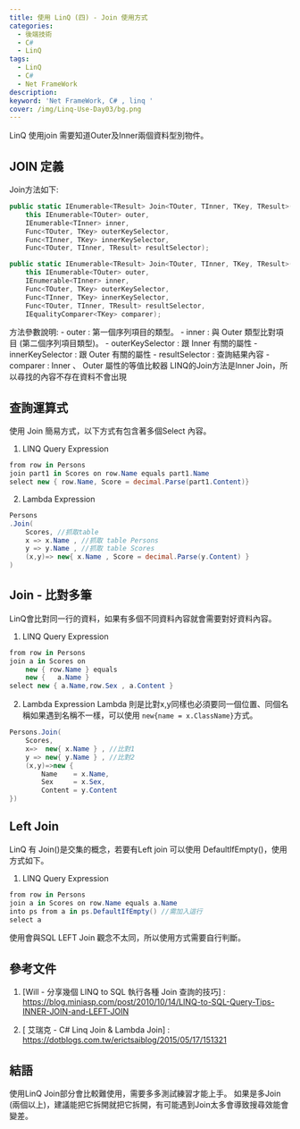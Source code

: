 ```yaml
---
title: 使用 LinQ (四) - Join 使用方式 
categories: 
  - 後端技術
  - C#
  - LinQ
tags: 
  - LinQ
  - C#
  - Net FrameWork
description:
keyword: 'Net FrameWork, C# , linq '
cover: /img/Linq-Use-Day03/bg.png
---
```

LinQ 使用join 需要知道Outer及Inner兩個資料型別物件。

## JOIN 定義
Join方法如下:
```CS
public static IEnumerable<TResult> Join<TOuter, TInner, TKey, TResult>(
    this IEnumerable<TOuter> outer,
    IEnumerable<TInner> inner,
    Func<TOuter, TKey> outerKeySelector,
    Func<TInner, TKey> innerKeySelector,
    Func<TOuter, TInner, TResult> resultSelector);

public static IEnumerable<TResult> Join<TOuter, TInner, TKey, TResult>(
    this IEnumerable<TOuter> outer,
    IEnumerable<TInner> inner,
    Func<TOuter, TKey> outerKeySelector,
    Func<TInner, TKey> innerKeySelector,
    Func<TOuter, TInner, TResult> resultSelector,
    IEqualityComparer<TKey> comparer);
```
方法參數說明:
    - outer : 第一個序列項目的類型。
    - inner : 與 Outer 類型比對項目 (第二個序列項目類型)。
    - outerKeySelector : 跟 Inner 有關的屬性
    - innerKeySelector : 跟 Outer 有關的屬性
    - resultSelector   : 查詢結果內容
    - comparer : Inner 、 Outer 屬性的等值比較器
LINQ的Join方法是Inner Join，所以尋找的內容不存在資料不會出現

## 查詢運算式
使用 Join 簡易方式，以下方式有包含著多個Select 內容。
1. LINQ Query Expression
```cs
from row in Persons   
join part1 in Scores on row.Name equals part1.Name
select new { row.Name, Score = decimal.Parse(part1.Content)}

```

2. Lambda Expression
```cs
Persons
.Join(
	Scores, //抓取table
	x => x.Name , //抓取 table Persons
	y => y.Name , //抓取 table Scores
	(x,y)=>	new{ x.Name , Score = decimal.Parse(y.Content) }
)
```

## Join - 比對多筆
LinQ會比對同一行的資料，如果有多個不同資料內容就會需要對好資料內容。
1. LINQ Query Expression
```cs
from row in Persons 
join a in Scores on 
    new { row.Name } equals 
    new {   a.Name }
select new { a.Name,row.Sex , a.Content }
```

2. Lambda Expression
Lambda 則是比對x,y同樣也必須要同一個位置、同個名稱如果遇到名稱不一樣，可以使用 ```new{name = x.ClassName}```方式。
```cs
Persons.Join(
	Scores,
	x=>  new{ x.Name } , //比對1 
	y => new{ y.Name } , //比對2
	(x,y)=>new {
		Name    = x.Name,
		Sex     = x.Sex,
		Content = y.Content
})
```

## Left Join
LinQ 有 Join()是交集的概念，若要有Left join 可以使用 DefaultIfEmpty()，使用方式如下。

1. LINQ Query Expression
```cs
from row in Persons 
join a in Scores on row.Name equals a.Name 
into ps from a in ps.DefaultIfEmpty() //需加入這行
select a
```
使用會與SQL LEFT Join 觀念不太同，所以使用方式需要自行判斷。

## 參考文件
1. [Will - 分享幾個 LINQ to SQL 執行各種 Join 查詢的技巧] : https://blog.miniasp.com/post/2010/10/14/LINQ-to-SQL-Query-Tips-INNER-JOIN-and-LEFT-JOIN

2. [ 艾瑞克 - C# Linq Join & Lambda Join] : https://dotblogs.com.tw/erictsaiblog/2015/05/17/151321

## 結語
使用LinQ Join部分會比較難使用，需要多多測試練習才能上手。
如果是多Join (兩個以上)，建議能把它拆開就把它拆開，有可能遇到Join太多會導致搜尋效能會變差。